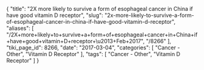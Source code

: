 {
    "title": "2X more likely to survive a form of esophageal cancer in China if have good vitamin D receptor",
    "slug": "2x-more-likely-to-survive-a-form-of-esophageal-cancer-in-china-if-have-good-vitamin-d-receptor",
    "aliases": [
        "/2X+more+likely+to+survive+a+form+of+esophageal+cancer+in+China+if+have+good+vitamin+D+receptor+\u2013+Feb+2017",
        "/8266"
    ],
    "tiki_page_id": 8266,
    "date": "2017-03-04",
    "categories": [
        "Cancer - Other",
        "Vitamin D Receptor"
    ],
    "tags": [
        "Cancer - Other",
        "Vitamin D Receptor"
    ]
}